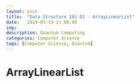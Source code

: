 ```yaml
---
layout: post
title:  "Data Structure 101 02 - ArrayLinearList"
date:   2019-03-19 11:00:00
img: 
description: Quantum Computing
categories: Computer Science
tags: [Computer Science, Quantum]
---
```

# ArrayLinearList